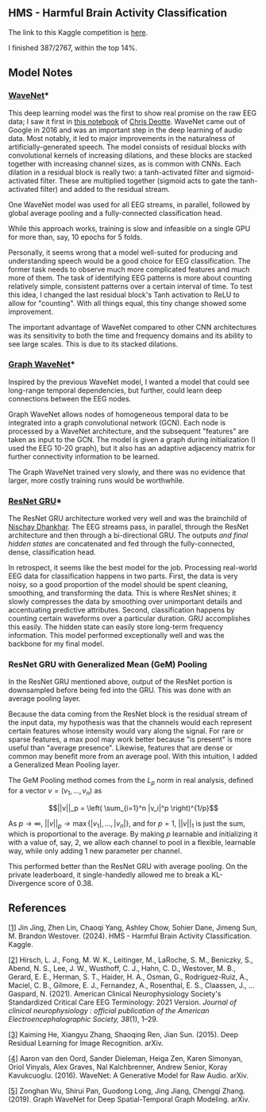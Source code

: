 ## HMS - Harmful Brain Activity Classification

The link to this Kaggle competition is [here](https://www.kaggle.com/competitions/hms-harmful-brain-activity-classification/overview).  

I finished 387/2767, within the top 14%.

## Model Notes

### [WaveNet](https://doi.org/10.48550/arXiv.1609.03499)*
This deep learning model was the first to show real promise on the raw EEG data; I saw it first in [this notebook](https://www.kaggle.com/code/cdeotte/wavenet-starter-lb-0-52) of [Chris Deotte](https://www.kaggle.com/cdeotte). WaveNet came out of Google in 2016 and was an important step in the deep learning of audio data. Most notably, it led to major improvements in the naturalness of artificially-generated speech. The model consists of residual blocks with convolutional kernels of increasing dilations, and these blocks are stacked together with increasing channel sizes, as is common with CNNs. Each dilation in a residual block is really two: a tanh-activated filter and sigmoid-activated filter. These are multiplied together (sigmoid acts to gate the tanh-activated filter) and added to the residual stream. 

One WaveNet model was used for all EEG streams, in parallel, followed by global average pooling and a fully-connected classification head.

While this approach works, training is slow and infeasible on a single GPU for more than, say, 10 epochs for 5 folds.

Personally, it seems wrong that a model well-suited for producing and understanding speech would be a good choice for EEG classification. The former task needs to observe much more complicated features and much more of them. The task of identifying EEG patterns is more about counting relatively simple, consistent patterns over a certain interval of time. To test this idea, I changed the last residual block's Tanh activation to ReLU to allow for "counting". With all things equal, this tiny change showed some improvement.

The important advantage of WaveNet compared to other CNN architectures was its sensitivity to both the time and frequency domains and its ability to see large scales. This is due to its stacked dilations.

### [Graph WaveNet](https://doi.org/10.48550/arXiv.1906.00121)*

Inspired by the previous WaveNet model, I wanted a model that could see long-range temporal dependencies, but further, could learn deep connections between the EEG nodes.

Graph WaveNet allows nodes of homogeneous temporal data to be integrated into a graph convolutional network (GCN). Each node is processed by a WaveNet architecture, and the subsequent "features" are taken as input to the GCN. The model is given a graph during initialization (I used the EEG 10-20 graph), but it also has an adaptive adjacency matrix for further connectivity information to be learned.

The Graph WaveNet trained very slowly, and there was no evidence that larger, more costly training runs would be worthwhile.

### [ResNet GRU](https://www.kaggle.com/code/nischaydnk/hms-submission-1d-eegnet-pipeline-lightning)*

The ResNet GRU architecture worked very well and was the brainchild of [Nischay Dhankhar](https://www.kaggle.com/nischaydnk). The EEG streams pass, in parallel, through the ResNet architecture and then through a bi-directional GRU. The outputs *and final hidden states* are concatenated and fed through the fully-connected, dense, classification head.

In retrospect, it seems like the best model for the job. Processing real-world EEG data for classification happens in two parts. First, the data is very noisy, so a good proportion of the model should be spent cleaning, smoothing, and transforming the data. This is where ResNet shines; it slowly compresses the data by smoothing over unimportant details and accentuating predictive attributes. Second, classification happens by counting certain waveforms over a particular duration. GRU accomplishes this easily. The hidden state can easily store long-term frequency information. This model performed exceptionally well and was the backbone for my final model.

### ResNet GRU with Generalized Mean (GeM) Pooling

In the ResNet GRU mentioned above, output of the ResNet portion is downsampled before being fed into the GRU. This was done with an average pooling layer.

Because the data coming from the ResNet block is the residual stream of the input data, my hypothesis was that the channels would each represent certain features whose intensity would vary along the signal. For rare or sparse features, a max pool may work better because "is present" is more useful than "average presence". Likewise, features that are dense or common may benefit more from an average pool. With this intuition, I added a Generalized Mean Pooling layer.

The GeM Pooling method comes from the $L_p$ norm in real analysis, defined for a vector $v = (v_1,\ldots,v_n)$ as 


$$||v||_p = \left( \sum_{i=1}^n |v_i|^p \right)^{1/p}$$


As $p \to \infty$, $||v||_p \to \max \{|v_1|,\ldots,|v_n|\},$
and for $p = 1$, $||v||_1$ is just the sum, which is proportional to the average. By making $p$ learnable and initializing it with a value of, say, 2, we allow each channel to pool in a flexible, learnable way, while only adding 1 new parameter per channel.

This performed better than the ResNet GRU with average pooling. On the private leaderboard, it single-handedly allowed me to break a KL-Divergence score of 0.38.


## References

[[1]](https://kaggle.com/competitions/hms-harmful-brain-activity-classification) Jin Jing, Zhen Lin, Chaoqi Yang, Ashley Chow, Sohier Dane, Jimeng Sun, M. Brandon Westover. (2024). HMS - Harmful Brain Activity Classification. Kaggle.

[[2]](https://doi.org/10.1097/WNP.0000000000000806) Hirsch, L. J., Fong, M. W. K., Leitinger, M., LaRoche, S. M., Beniczky, S., Abend, N. S., Lee, J. W., Wusthoff, C. J., Hahn, C. D., Westover, M. B., Gerard, E. E., Herman, S. T., Haider, H. A., Osman, G., Rodriguez-Ruiz, A., Maciel, C. B., Gilmore, E. J., Fernandez, A., Rosenthal, E. S., Claassen, J., … Gaspard, N. (2021). American Clinical Neurophysiology Society's Standardized Critical Care EEG Terminology: 2021 Version. *Journal of clinical neurophysiology : official publication of the American Electroencephalographic Society, 38*(1), 1–29.

[[3]](https://doi.org/10.48550/arXiv.1512.03385) Kaiming He, Xiangyu Zhang, Shaoqing Ren, Jian Sun. (2015). Deep Residual Learning for Image Recognition. arXiv.

[[4]](https://doi.org/10.48550/arXiv.1609.03499) Aaron van den Oord, Sander Dieleman, Heiga Zen, Karen Simonyan, Oriol Vinyals, Alex Graves, Nal Kalchbrenner, Andrew Senior, Koray Kavukcuoglu. (2016). WaveNet: A Generative Model for Raw Audio. arXiv.

[[5]](https://doi.org/10.48550/arXiv.1906.00121) Zonghan Wu, Shirui Pan, Guodong Long, Jing Jiang, Chengqi Zhang. (2019). Graph WaveNet for Deep Spatial-Temporal Graph Modeling. arXiv.